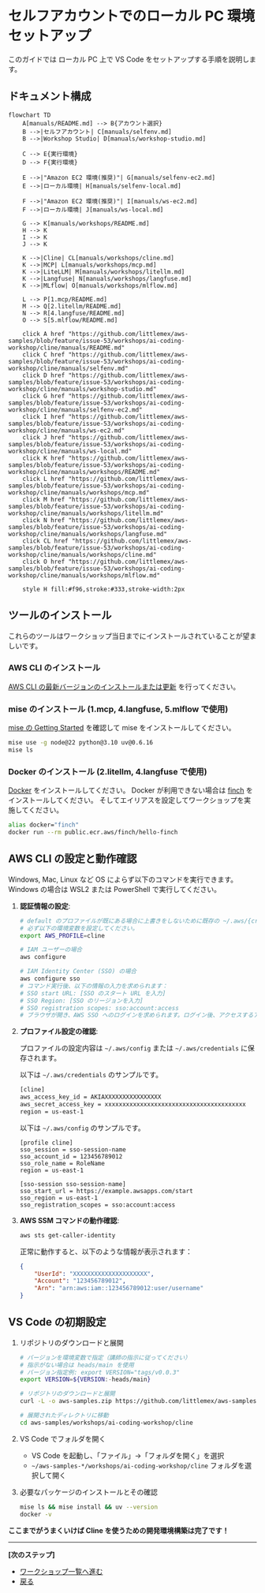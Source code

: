 # セルフアカウントでのローカル PC 環境セットアップ

このガイドでは ローカル PC 上で VS Code をセットアップする手順を説明します。

## ドキュメント構成

```mermaid
flowchart TD
    A[manuals/README.md] --> B{アカウント選択}
    B -->|セルフアカウント| C[manuals/selfenv.md]
    B -->|Workshop Studio| D[manuals/workshop-studio.md]
    
    C --> E{実行環境}
    D --> F{実行環境}
    
    E -->|"Amazon EC2 環境(推奨)"| G[manuals/selfenv-ec2.md]
    E -->|ローカル環境| H[manuals/selfenv-local.md]
    
    F -->|"Amazon EC2 環境(推奨)"| I[manuals/ws-ec2.md]
    F -->|ローカル環境| J[manuals/ws-local.md]
    
    G --> K[manuals/workshops/README.md]
    H --> K
    I --> K
    J --> K
    
    K -->|Cline| CL[manuals/workshops/cline.md]
    K -->|MCP| L[manuals/workshops/mcp.md]
    K -->|LiteLLM| M[manuals/workshops/litellm.md]
    K -->|Langfuse| N[manuals/workshops/langfuse.md]
    K -->|MLflow| O[manuals/workshops/mlflow.md]
    
    L --> P[1.mcp/README.md]
    M --> Q[2.litellm/README.md]
    N --> R[4.langfuse/README.md]
    O --> S[5.mlflow/README.md]

    click A href "https://github.com/littlemex/aws-samples/blob/feature/issue-53/workshops/ai-coding-workshop/cline/manuals/README.md"
    click C href "https://github.com/littlemex/aws-samples/blob/feature/issue-53/workshops/ai-coding-workshop/cline/manuals/selfenv.md"
    click D href "https://github.com/littlemex/aws-samples/blob/feature/issue-53/workshops/ai-coding-workshop/cline/manuals/workshop-studio.md"
    click G href "https://github.com/littlemex/aws-samples/blob/feature/issue-53/workshops/ai-coding-workshop/cline/manuals/selfenv-ec2.md"
    click I href "https://github.com/littlemex/aws-samples/blob/feature/issue-53/workshops/ai-coding-workshop/cline/manuals/ws-ec2.md"
    click J href "https://github.com/littlemex/aws-samples/blob/feature/issue-53/workshops/ai-coding-workshop/cline/manuals/ws-local.md"
    click K href "https://github.com/littlemex/aws-samples/blob/feature/issue-53/workshops/ai-coding-workshop/cline/manuals/workshops/README.md"
    click L href "https://github.com/littlemex/aws-samples/blob/feature/issue-53/workshops/ai-coding-workshop/cline/manuals/workshops/mcp.md"
    click M href "https://github.com/littlemex/aws-samples/blob/feature/issue-53/workshops/ai-coding-workshop/cline/manuals/workshops/litellm.md"
    click N href "https://github.com/littlemex/aws-samples/blob/feature/issue-53/workshops/ai-coding-workshop/cline/manuals/workshops/langfuse.md"
    click CL href "https://github.com/littlemex/aws-samples/blob/feature/issue-53/workshops/ai-coding-workshop/cline/manuals/workshops/cline.md"
    click O href "https://github.com/littlemex/aws-samples/blob/feature/issue-53/workshops/ai-coding-workshop/cline/manuals/workshops/mlflow.md"

    style H fill:#f96,stroke:#333,stroke-width:2px
```

## ツールのインストール

これらのツールはワークショップ当日までにインストールされていることが望ましいです。

### AWS CLI のインストール

[AWS CLI の最新バージョンのインストールまたは更新](https://docs.aws.amazon.com/ja_jp/cli/latest/userguide/getting-started-install.html) を行ってください。

### mise のインストール (1.mcp, 4.langfuse, 5.mlflow で使用)

[mise の Getting Started](https://mise.jdx.dev/getting-started.html) を確認して mise をインストールしてください。

```bash
mise use -g node@22 python@3.10 uv@0.6.16
mise ls
```

### Docker のインストール (2.litellm, 4.langfuse で使用)

[Docker](https://docs.docker.com/engine/install/) をインストールしてください。
Docker が利用できない場合は [finch](https://github.com/runfinch/finch) をインストールしてください。
そしてエイリアスを設定してワークショップを実施してください。

```bash
alias docker="finch"
docker run --rm public.ecr.aws/finch/hello-finch
```

## AWS CLI の設定と動作確認

Windows, Mac, Linux など OS によらず以下のコマンドを実行できます。Windows の場合は WSL2 または PowerShell で実行してください。

1. **認証情報の設定**:
   ```bash
   # default のプロファイルが既にある場合に上書きをしないために既存の ~/.aws/{credenatials,config} の profile 名と競合しない profile 名にしてください。
   # 必ず以下の環境変数を設定してください。
   export AWS_PROFILE=cline

   # IAM ユーザーの場合
   aws configure

   # IAM Identity Center (SSO) の場合
   aws configure sso
   # コマンド実行後、以下の情報の入力を求められます：
   # SSO start URL: [SSO のスタート URL を入力]
   # SSO Region: [SSO のリージョンを入力]
   # SSO registration scopes: sso:account:access
   # ブラウザが開き、AWS SSO へのログインを求められます。ログイン後、アクセスするアカウントとロールを選択します。
   ```

2. **プロファイル設定の確認**:

   プロファイルの設定内容は `~/.aws/config` または `~/.aws/credentials` に保存されます。
   
   以下は `~/.aws/credentials` のサンプルです。

   ```bash
   [cline]
   aws_access_key_id = AKIAXXXXXXXXXXXXXXXX
   aws_secret_access_key = xxxxxxxxxxxxxxxxxxxxxxxxxxxxxxxxxxxxxxxx
   region = us-east-1
   ```

   以下は `~/.aws/config` のサンプルです。

   ```
   [profile cline]
   sso_session = sso-session-name
   sso_account_id = 123456789012
   sso_role_name = RoleName
   region = us-east-1

   [sso-session sso-session-name]
   sso_start_url = https://example.awsapps.com/start
   sso_region = us-east-1
   sso_registration_scopes = sso:account:access
   ```

3. **AWS SSM コマンドの動作確認**:
   ```bash
   aws sts get-caller-identity
   ```
   
   正常に動作すると、以下のような情報が表示されます：
   ```json
   {
       "UserId": "XXXXXXXXXXXXXXXXXXXXX",
       "Account": "123456789012",
       "Arn": "arn:aws:iam::123456789012:user/username"
   }
   ```

## VS Code の初期設定

1. リポジトリのダウンロードと展開
   ```bash
   # バージョンを環境変数で指定（講師の指示に従ってください）
   # 指示がない場合は heads/main を使用
   # バージョン指定例: export VERSION="tags/v0.0.3"
   export VERSION=${VERSION:-heads/main}
   
   # リポジトリのダウンロードと展開
   curl -L -o aws-samples.zip https://github.com/littlemex/aws-samples/archive/refs/${VERSION}.zip && unzip -d aws-samples aws-samples.zip && mv aws-samples/*/* aws-samples/
   
   # 展開されたディレクトリに移動
   cd aws-samples/workshops/ai-coding-workshop/cline
   ```

2. VS Code でフォルダを開く
   - VS Code を起動し、「ファイル」→「フォルダを開く」を選択
   - `~/aws-samples-*/workshops/ai-coding-workshop/cline` フォルダを選択して開く

3. 必要なパッケージのインストールとその確認
   ```bash
   mise ls && mise install && uv --version
   docker -v
   ```

**ここまでがうまくいけば Cline を使うための開発環境構築は完了です！**

---

**[次のステップ]**
- [ワークショップ一覧へ進む](./workshops/README.md)
- [戻る](./selfenv.md)

